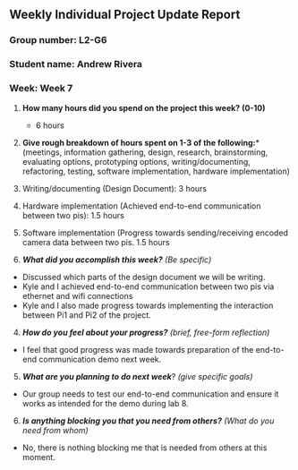 ## Weekly Individual Project Update Report
### Group number: L2-G6
### Student name: Andrew Rivera
### Week: Week 7
1. **How many hours did you spend on the project this week? (0-10)** 
   -  6 hours

2. **Give rough breakdown of hours spent on 1-3 of the following:***
   (meetings, information gathering, design, research, brainstorming, evaluating options, prototyping options, writing/documenting, refactoring, testing, software implementation, hardware implementation)
  1. Writing/documenting (Design Document): 3 hours
  2. Hardware implementation (Achieved end-to-end communication between two pis): 1.5 hours
  3. Software implementation (Progress towards sending/receiving encoded camera data between two pis. 1.5 hours
   
4. ***What did you accomplish this week?*** _(Be specific)_
  - Discussed which parts of the design document we will be writing.
  - Kyle and I achieved end-to-end communication between two pis via ethernet and wifi connections
  - Kyle and I also made progress towards implementing the interaction between Pi1 and Pi2 of the project.

4. ***How do you feel about your progress?*** _(brief, free-form reflection)_
  - I feel that good progress was made towards preparation of the end-to-end communication demo next week.
    
5. ***What are you planning to do next week***? _(give specific goals)_
  - Our group needs to test our end-to-end communication and ensure it works as intended for the demo during lab 8.
    
6. ***Is anything blocking you that you need from others?*** _(What do you need from whom)_
  - No, there is nothing blocking me that is needed from others at this moment.

